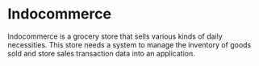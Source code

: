 # Indocommerce
Indocommerce is a grocery store that sells various kinds of daily necessities.
This store needs a system to manage the inventory of goods sold and store sales transaction data into an application.
